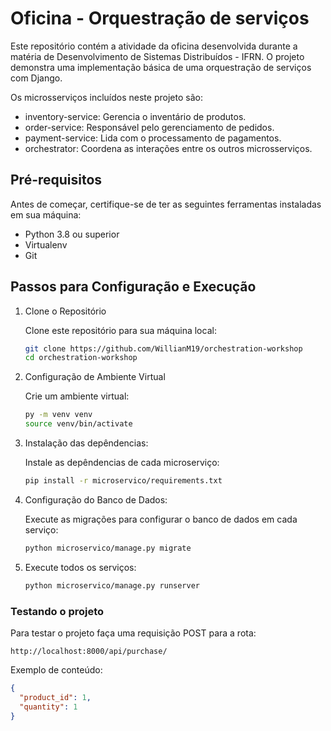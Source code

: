 # Oficina - Orquestração de serviços

Este repositório contém a atividade da oficina desenvolvida durante a matéria de Desenvolvimento de Sistemas Distribuídos - IFRN. 
O projeto demonstra uma implementação básica de uma orquestração de serviços com Django. 

Os microsserviços incluídos neste projeto são:

- inventory-service: Gerencia o inventário de produtos.
- order-service: Responsável pelo gerenciamento de pedidos.
- payment-service: Lida com o processamento de pagamentos.
- orchestrator: Coordena as interações entre os outros microsserviços.

## Pré-requisitos

Antes de começar, certifique-se de ter as seguintes ferramentas instaladas em sua máquina:

- Python 3.8 ou superior
- Virtualenv
- Git

## Passos para Configuração e Execução

1. Clone o Repositório

   Clone este repositório para sua máquina local:
    
   ```bash
   git clone https://github.com/WillianM19/orchestration-workshop
   cd orchestration-workshop
   ```

2. Configuração de Ambiente Virtual

   Crie um ambiente virtual:
  
   ```bash
   py -m venv venv
   source venv/bin/activate
   ```

3. Instalação das depêndencias:

   Instale as depêndencias de cada microserviço:
  
   ```bash
   pip install -r microservico/requirements.txt
   ```

5. Configuração do Banco de Dados:

   Execute as migrações para configurar o banco de dados em cada serviço:
  
   ```bash
   python microservico/manage.py migrate
   ```

6. Execute todos os serviços:

   ```bash
   python microservico/manage.py runserver
   ```

### Testando o projeto

Para testar o projeto faça uma requisição POST para a rota:

```http://localhost:8000/api/purchase/```

Exemplo de conteúdo:

```json
{
  "product_id": 1,
  "quantity": 1
}
```

